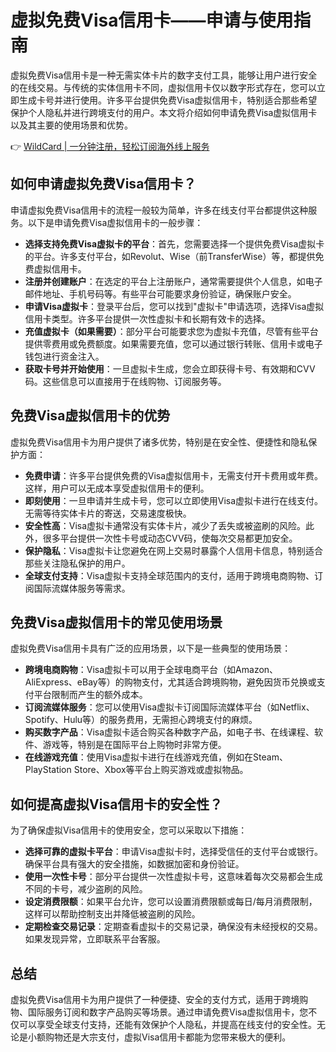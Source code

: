 # 虚拟免费Visa信用卡——申请与使用指南

虚拟免费Visa信用卡是一种无需实体卡片的数字支付工具，能够让用户进行安全的在线交易。与传统的实体信用卡不同，虚拟信用卡仅以数字形式存在，您可以立即生成卡号并进行使用。许多平台提供免费Visa虚拟信用卡，特别适合那些希望保护个人隐私并进行跨境支付的用户。本文将介绍如何申请免费Visa虚拟信用卡以及其主要的使用场景和优势。

👉 [WildCard | 一分钟注册，轻松订阅海外线上服务](https://bbtdd.com/WildCard)

## 如何申请虚拟免费Visa信用卡？

申请虚拟免费Visa信用卡的流程一般较为简单，许多在线支付平台都提供这种服务。以下是申请免费Visa虚拟信用卡的一般步骤：

- **选择支持免费Visa虚拟卡的平台**：首先，您需要选择一个提供免费Visa虚拟卡的平台。许多支付平台，如Revolut、Wise（前TransferWise）等，都提供免费虚拟信用卡。
- **注册并创建账户**：在选定的平台上注册账户，通常需要提供个人信息，如电子邮件地址、手机号码等。有些平台可能要求身份验证，确保账户安全。
- **申请Visa虚拟卡**：登录平台后，您可以找到"虚拟卡"申请选项，选择Visa虚拟信用卡类型。许多平台提供一次性虚拟卡和长期有效卡的选择。
- **充值虚拟卡（如果需要）**：部分平台可能要求您为虚拟卡充值，尽管有些平台提供零费用或免费额度。如果需要充值，您可以通过银行转账、信用卡或电子钱包进行资金注入。
- **获取卡号并开始使用**：一旦虚拟卡生成，您会立即获得卡号、有效期和CVV码。这些信息可以直接用于在线购物、订阅服务等。

## 免费Visa虚拟信用卡的优势

虚拟免费Visa信用卡为用户提供了诸多优势，特别是在安全性、便捷性和隐私保护方面：

- **免费申请**：许多平台提供免费的Visa虚拟信用卡，无需支付开卡费用或年费。这样，用户可以无成本享受虚拟信用卡的便利。
- **即刻使用**：一旦申请并生成卡号，您可以立即使用Visa虚拟卡进行在线支付。无需等待实体卡片的寄送，交易速度极快。
- **安全性高**：Visa虚拟卡通常没有实体卡片，减少了丢失或被盗刷的风险。此外，很多平台提供一次性卡号或动态CVV码，使每次交易都更加安全。
- **保护隐私**：Visa虚拟卡让您避免在网上交易时暴露个人信用卡信息，特别适合那些关注隐私保护的用户。
- **全球支付支持**：Visa虚拟卡支持全球范围内的支付，适用于跨境电商购物、订阅国际流媒体服务等需求。

## 免费Visa虚拟信用卡的常见使用场景

虚拟免费Visa信用卡具有广泛的应用场景，以下是一些典型的使用场景：

- **跨境电商购物**：Visa虚拟卡可以用于全球电商平台（如Amazon、AliExpress、eBay等）的购物支付，尤其适合跨境购物，避免因货币兑换或支付平台限制而产生的额外成本。
- **订阅流媒体服务**：您可以使用Visa虚拟卡订阅国际流媒体平台（如Netflix、Spotify、Hulu等）的服务费用，无需担心跨境支付的麻烦。
- **购买数字产品**：Visa虚拟卡适合购买各种数字产品，如电子书、在线课程、软件、游戏等，特别是在国际平台上购物时非常方便。
- **在线游戏充值**：使用Visa虚拟卡进行在线游戏充值，例如在Steam、PlayStation Store、Xbox等平台上购买游戏或虚拟物品。

## 如何提高虚拟Visa信用卡的安全性？

为了确保虚拟Visa信用卡的使用安全，您可以采取以下措施：

- **选择可靠的虚拟卡平台**：申请Visa虚拟卡时，选择受信任的支付平台或银行。确保平台具有强大的安全措施，如数据加密和身份验证。
- **使用一次性卡号**：部分平台提供一次性虚拟卡号，这意味着每次交易都会生成不同的卡号，减少盗刷的风险。
- **设定消费限额**：如果平台允许，您可以设置消费限额或每日/每月消费限制，这样可以帮助控制支出并降低被盗刷的风险。
- **定期检查交易记录**：定期查看虚拟卡的交易记录，确保没有未经授权的交易。如果发现异常，立即联系平台客服。

## 总结

虚拟免费Visa信用卡为用户提供了一种便捷、安全的支付方式，适用于跨境购物、国际服务订阅和数字产品购买等场景。通过申请免费Visa虚拟信用卡，您不仅可以享受全球支付支持，还能有效保护个人隐私，并提高在线支付的安全性。无论是小额购物还是大宗支付，虚拟Visa信用卡都能为您带来极大的便利。